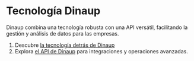 # Tecnología Dinaup
Dinaup combina una tecnología robusta con una API versátil, facilitando la gestión y análisis de datos para las empresas. 
1.  Descubre [la tecnología detrás de Dinaup ](dinaup-tecnologia/README.md) 
2.  Explora [el API de Dinaup](dinaup-api/README.md) para integraciones y operaciones avanzadas.
 
